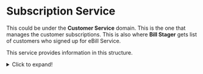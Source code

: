 # Subscription Service

This could be under the **Customer Service** domain. This is the one that manages the customer subscriptions. This is also where **Bill Stager** gets list of customers who signed up for eBill Service.

This service provides information in this structure.

<details>
<summary>Click to expand!</summary>

```json
[
    {
        "accountId": "0002709352",
        "accountName": "MARYANNSACAY2014",
        "accountSubscriptions": [
            {
                "subscribe": "Y",
                "subscriptionType": {
                    "typeCode": "EBIL",
                    "description": "Electronic sending of bill"
                }
            }
        ],
        "accountContacts": [
            {
                "value": "maryannsacay2014@gmail.com",
                "contactType": {
                    "typeCode": "EADD",
                    "description": "Email Address"
                }
            }
        ]
    },
    {
        "accountId": "0599421111",
        "accountName": "Test Account",
        "accountSubscriptions": [
            {
                "subscribe": "Y",
                "subscriptionType": {
                    "typeCode": "EBIL",
                    "description": "Electronic sending of bill"
                }
            },
            {
                "subscribe": "Y",
                "subscriptionType": {
                    "typeCode": "OUTN",
                    "description": "Outage notification"
                }
            }
        ],
        "accountContacts": [
            {
                "value": "sherwinamihan@gmail.com",
                "contactType": {
                    "typeCode": "EADD",
                    "description": "Email Address"
                }
            },
            {
                "value": "sherwin.amihan@aboitiz.com",
                "contactType": {
                    "typeCode": "EADD",
                    "description": "Email Address"
                }
            }
        ]
    }
]
```
</details>